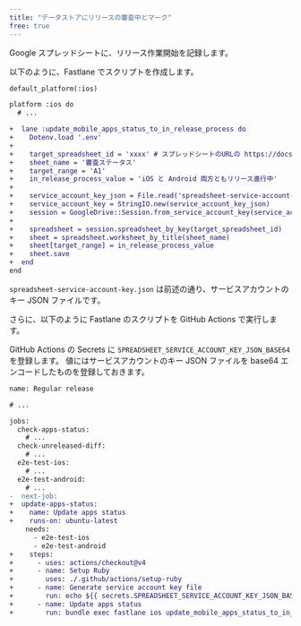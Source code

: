 ```yaml
---
title: "データストアにリリースの審査中とマーク"
free: true
---
```


Google スプレッドシートに、リリース作業開始を記録します。

以下のように、Fastlane でスクリプトを作成します。

```diff ruby:ios/fastlane/Fastfile
default_platform(:ios)

platform :ios do
  # ...

+  lane :update_mobile_apps_status_to_in_release_process do
+    Dotenv.load '.env'
+
+    target_spreadsheet_id = 'xxxx' # スプレッドシートのURLの https://docs.google.com/spreadsheets/d/xxxx/edit における xxxx の部分
+    sheet_name = '審査ステータス'
+    target_range = 'A1'
+    in_release_process_value = 'iOS と Android 両方ともリリース進行中'
+
+    service_account_key_json = File.read('spreadsheet-service-account-key.json')
+    service_account_key = StringIO.new(service_account_key_json)
+    session = GoogleDrive::Session.from_service_account_key(service_account_key)
+
+    spreadsheet = session.spreadsheet_by_key(target_spreadsheet_id)
+    sheet = spreadsheet.worksheet_by_title(sheet_name)
+    sheet[target_range] = in_release_process_value
+    sheet.save
+  end
end
```

`spreadsheet-service-account-key.json` は前述の通り、サービスアカウントのキー JSON ファイルです。

さらに、以下のように Fastlane のスクリプトを GitHub Actions で実行します。

GitHub Actions の Secrets に `SPREADSHEET_SERVICE_ACCOUNT_KEY_JSON_BASE64` を登録します。
値にはサービスアカウントのキー JSON ファイルを base64 エンコードしたものを登録しておきます。

```diff yaml:.github/workflows/regular-release.yml
name: Regular release

# ...

jobs:
  check-apps-status:
    # ...
  check-unreleased-diff:
    # ...
  e2e-test-ios:
    # ...
  e2e-test-android:
    # ...
-  next-job:
+  update-apps-status:
+    name: Update apps status
+    runs-on: ubuntu-latest
    needs:
      - e2e-test-ios
      - e2e-test-android
+    steps:
+      - uses: actions/checkout@v4
+      - name: Setup Ruby
+        uses: ./.github/actions/setup-ruby
+      - name: Generate service account key file
+        run: echo ${{ secrets.SPREADSHEET_SERVICE_ACCOUNT_KEY_JSON_BASE64 }} | base64 -d > fastlane/spreadsheet-service-account-key.json
+      - name: Update apps status
+        run: bundle exec fastlane ios update_mobile_apps_status_to_in_release_process
```
